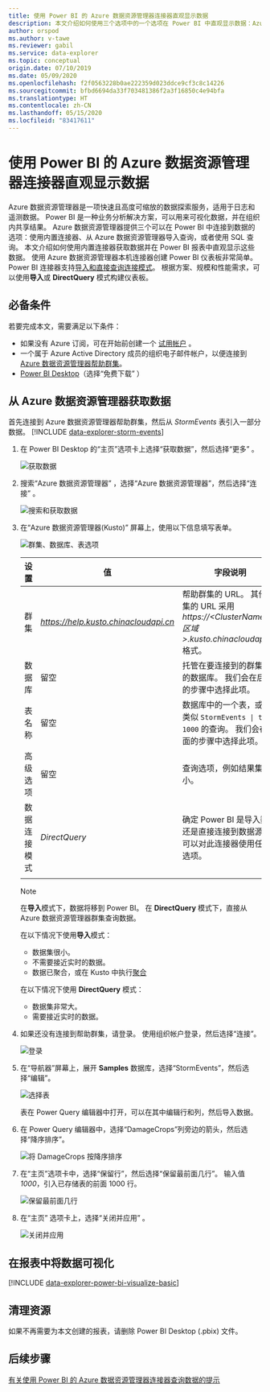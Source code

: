 ```yaml
---
title: 使用 Power BI 的 Azure 数据资源管理器连接器直观显示数据
description: 本文介绍如何使用三个选项中的一个选项在 Power BI 中直观显示数据：Azure 数据资源管理器的 Power BI 连接器。
author: orspod
ms.author: v-tawe
ms.reviewer: gabil
ms.service: data-explorer
ms.topic: conceptual
origin.date: 07/10/2019
ms.date: 05/09/2020
ms.openlocfilehash: f2f0563228b0ae222359d023ddce9cf3c8c14226
ms.sourcegitcommit: bfbd6694da33f703481386f2a3f16850c4e94bfa
ms.translationtype: HT
ms.contentlocale: zh-CN
ms.lasthandoff: 05/15/2020
ms.locfileid: "83417611"
---
```

# <a name="visualize-data-using-the-azure-data-explorer-connector-for-power-bi"></a>使用 Power BI 的 Azure 数据资源管理器连接器直观显示数据

Azure 数据资源管理器是一项快速且高度可缩放的数据探索服务，适用于日志和遥测数据。 Power BI 是一种业务分析解决方案，可以用来可视化数据，并在组织内共享结果。 Azure 数据资源管理器提供三个可以在 Power BI 中连接到数据的选项：使用内置连接器、从 Azure 数据资源管理器导入查询，或者使用 SQL 查询。 本文介绍如何使用内置连接器获取数据并在 Power BI 报表中直观显示这些数据。 使用 Azure 数据资源管理器本机连接器创建 Power BI 仪表板非常简单。 Power BI 连接器支持[导入和直接查询连接模式](https://docs.microsoft.com/power-bi/desktop-directquery-about)。 根据方案、规模和性能需求，可以使用**导入**或 **DirectQuery** 模式构建仪表板。 

## <a name="prerequisites"></a>必备条件

若要完成本文，需要满足以下条件：

* 如果没有 Azure 订阅，可在开始前创建一个 [试用帐户](https://www.azure.cn/pricing/1rmb-trial) 。
* 一个属于 Azure Active Directory 成员的组织电子邮件帐户，以便连接到 [Azure 数据资源管理器帮助群集](https://dataexplorer.azure.cn/clusters/help/databases/samples)。
* [Power BI Desktop](https://powerbi.microsoft.com/get-started/)（选择“免费下载”  ）

## <a name="get-data-from-azure-data-explorer"></a>从 Azure 数据资源管理器获取数据

首先连接到 Azure 数据资源管理器帮助群集，然后从 *StormEvents* 表引入一部分数据。 [!INCLUDE [data-explorer-storm-events](includes/data-explorer-storm-events.md)]

1. 在 Power BI Desktop 的“主页”选项卡上选择“获取数据”，然后选择“更多”    。

    ![获取数据](media/power-bi-connector/get-data-more.png)

1. 搜索“Azure 数据资源管理器”  ，选择“Azure 数据资源管理器”，然后选择“连接”   。

    ![搜索和获取数据](media/power-bi-connector/search-get-data.png)

1. 在“Azure 数据资源管理器(Kusto)”  屏幕上，使用以下信息填写表单。

    ![群集、数据库、表选项](media/power-bi-connector/cluster-database-table.png)

    **设置** | **值** | **字段说明**
    |---|---|---|
    | 群集 | *https://help.kusto.chinacloudapi.cn* | 帮助群集的 URL。 其他群集的 URL 采用 *https://\<ClusterName\>.\<区域\>.kusto.chinacloudapi.cn* 格式。 |
    | 数据库 | 留空 | 托管在要连接到的群集上的数据库。 我们会在后面的步骤中选择此项。 |
    | 表名称 | 留空 | 数据库中的一个表，或者类似 <code>StormEvents \| take 1000</code> 的查询。 我们会在后面的步骤中选择此项。 |
    | 高级选项 | 留空 | 查询选项，例如结果集大小。 |
    | 数据连接模式 | *DirectQuery* | 确定 Power BI 是导入数据还是直接连接到数据源。 可以对此连接器使用任一选项。 |
    | | | |
    
    > [!NOTE]
    > 在**导入**模式下，数据将移到 Power BI。 在 **DirectQuery** 模式下，直接从 Azure 数据资源管理器群集查询数据。
    >
    > 在以下情况下使用**导入**模式：
    > * 数据集很小。
    > * 不需要接近实时的数据。 
    > * 数据已聚合，或在 Kusto 中执行[聚合](https://docs.microsoft.com/azure/data-explorer/kusto/query/summarizeoperator#list-of-aggregation-functions)    
    >
    > 在以下情况下使用 **DirectQuery** 模式：
    > * 数据集非常大。 
    > * 需要接近实时的数据。   

1. 如果还没有连接到帮助群集，请登录。 使用组织帐户登录，然后选择“连接”。 

    ![登录](media/power-bi-connector/sign-in.png)

1. 在“导航器”屏幕上，展开  **Samples** 数据库，选择“StormEvents”，然后选择“编辑”。  

    ![选择表](media/power-bi-connector/select-table.png)

    表在 Power Query 编辑器中打开，可以在其中编辑行和列，然后导入数据。

1. 在 Power Query 编辑器中，选择“DamageCrops”列旁边的箭头，然后选择“降序排序”。  

    ![将 DamageCrops 按降序排序](media/power-bi-connector/sort-descending.png)

1. 在“主页”选项卡中，选择“保留行”，然后选择“保留最前面几行”。    输入值 *1000*，引入已存储表的前面 1000 行。

    ![保留最前面几行](media/power-bi-connector/keep-top-rows.png)

1. 在“主页”  选项卡上，选择“关闭并应用”  。

    ![关闭并应用](media/power-bi-connector/close-apply.png)

## <a name="visualize-data-in-a-report"></a>在报表中将数据可视化

[!INCLUDE [data-explorer-power-bi-visualize-basic](includes/data-explorer-power-bi-visualize-basic.md)]

## <a name="clean-up-resources"></a>清理资源

如果不再需要为本文创建的报表，请删除 Power BI Desktop (.pbix) 文件。

## <a name="next-steps"></a>后续步骤

[有关使用 Power BI 的 Azure 数据资源管理器连接器查询数据的提示](power-bi-best-practices.md#tips-for-using-the-azure-data-explorer-connector-for-power-bi-to-query-data)
